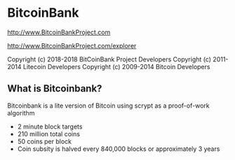 BitcoinBank 
================================

http://www.BitcoinBankProject.com

http://www.BitcoinBankProject.com/explorer

Copyright (c) 2018-2018 BitCoinBank Project Developers
Copyright (c) 2011-2014 Litecoin Developers
Copyright (c) 2009-2014 Bitcoin Developers


What is Bitcoinbank?
----------------

Bitcoinbank is a lite version of Bitcoin using scrypt as a proof-of-work algorithm
 - 2 minute block targets
 - 210 million total coins
 - 50 coins per block
 - Coin subsity is halved every 840,000 blocks or approximately 3 years
